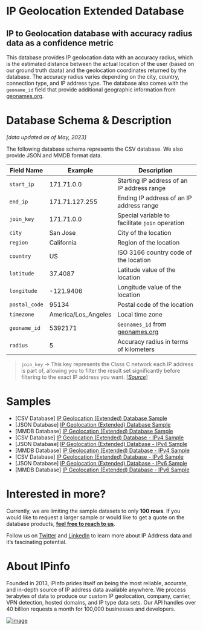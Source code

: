 # IP Geolocation Extended Database

## IP to Geolocation database with accuracy radius data as a confidence metric

This database provides IP geolocation data with an accuracy radius, which is the estimated distance between the actual location of the user (based on our ground truth daata) and the geolocation coordinates returned by the database. The accuracy radius varies depending on the city, country, connection type, and IP address type. The database also comes with the `geoname_id` field that provide additional geographic information from [geonames.org](https://www.geonames.org/).

# Database Schema & Description

*[data updated as of May, 2023]*

The following database schema represents the CSV database. We also provide JSON and MMDB format data.

| Field Name    | Example             | Description                                                  |
|---------------|---------------------|--------------------------------------------------------------|
| `start_ip`    | 171.71.0.0          | Starting IP address of an IP address range                   |
| `end_ip`      | 171.71.127.255      | Ending IP address of an IP address range                     |
| `join_key`    | 171.71.0.0          | Special variable to facilitate `join` operation              |
| `city`        | San Jose            | City of the location                                         |
| `region`      | California          | Region of the location                                       |
| `country`     | US                  | ISO 3166 country code of the location                        |
| `latitude`    | 37.4087             | Latitude value of the location                               |
| `longitude`   | -121.9406           | Longitude value of the location                              |
| `postal_code` | 95134               | Postal code of the location                                  |
| `timezone`    | America/Los_Angeles | Local time zone                                              |
| `geoname_id`  | 5392171             | `Geonames_id` from [geonames.org](https://www.geonames.org/) |
| `radius`      | 5                   | Accuracy radius in terms of kilometers                       |


> `join_key` → This key represents the Class C network each IP address is part of, allowing you to filter the result set significantly before filtering to the exact IP address you want. [[*Source*](https://ipinfo.io/blog/ingesting-ipinfo-geolocation-data-with-postgresql-13/)]

# Samples

- [CSV Database] [IP Geolocation (Extended) Database Sample](/IP%20Geolocation%20Extended/ip_geolocation_extended_sample.csv)
- [JSON Database] [IP Geolocation (Extended) Database Sample](/IP%20Geolocation%20Extended/ip_geolocation_extended_sample.json)
- [MMDB Database] [IP Geolocation (Extended) Database Sample](/IP%20Geolocation%20Extended/ip_geolocation_extended_sample.mmdb)
- [CSV Database] [IP Geolocation (Extended) Database - IPv4 Sample](/IP%20Geolocation%20Extended/ip_geolocation_extended_ipv4_sample.csv)
- [JSON Database] [IP Geolocation (Extended) Database - IPv4 Sample](/IP%20Geolocation%20Extended/ip_geolocation_extended_ipv4_sample.json)
- [MMDB Database] [IP Geolocation (Extended) Database - IPv4 Sample](/IP%20Geolocation%20Extended/ip_geolocation_extended_ipv4_sample.mmdb)
- [CSV Database] [IP Geolocation (Extended) Database - IPv6 Sample](/IP%20Geolocation%20Extended/ip_geolocation_extended_ipv6_sample.csv)
- [JSON Database] [IP Geolocation (Extended) Database - IPv6 Sample](/IP%20Geolocation%20Extended/ip_geolocation_extended_ipv6_sample.json)
- [MMDB Database] [IP Geolocation (Extended) Database - IPv6 Sample](/IP%20Geolocation%20Extended/ip_geolocation_extended_ipv6_sample.mmdb)


# Interested in more?

Currently, we are limiting the sample datasets to only **100 rows**. If you would like to request a larger sample or would like to get a quote on the database products, **[feel free to reach to us](https://ipinfo.io/products/ip-database-download#request_form)**.

Follow us on [Twitter](https://twitter.com/ipinfoio) and [LinkedIn](https://www.linkedin.com/company/ipinfo/) to learn more about IP Address data and it’s fascinating potential.

# About IPinfo

Founded in 2013, IPinfo prides itself on being the most reliable, accurate, and in-depth source of IP address data available anywhere. We process terabytes of data to produce our custom IP geolocation, company, carrier, VPN detection, hosted domains, and IP type data sets. Our API handles over 40 billion requests a month for 100,000 businesses and developers.

[![image](https://avatars3.githubusercontent.com/u/15721521?s=128&u=7bb7dde5c4991335fb234e68a30971944abc6bf3&v=4)](https://ipinfo.io/)